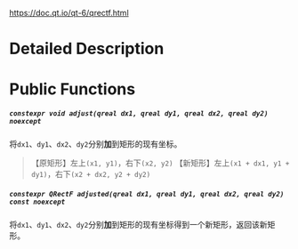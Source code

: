 https://doc.qt.io/qt-6/qrectf.html

# Detailed Description


# Public Functions

##### `constexpr void adjust(qreal dx1, qreal dy1, qreal dx2, qreal dy2) noexcept`

将`dx1`、`dy1`、`dx2`、`dy2`分别**加**到矩形的现有坐标。

> 【原矩形】左上`(x1, y1)`，右下`(x2, y2)`
> 【新矩形】左上`(x1 + dx1, y1 + dy1)`，右下`(x2 + dx2, y2 + dy2)`

##### `constexpr QRectF adjusted(qreal dx1, qreal dy1, qreal dx2, qreal dy2) const noexcept`

将`dx1`、`dy1`、`dx2`、`dy2`分别**加**到矩形的现有坐标得到一个新矩形，返回该新矩形。

